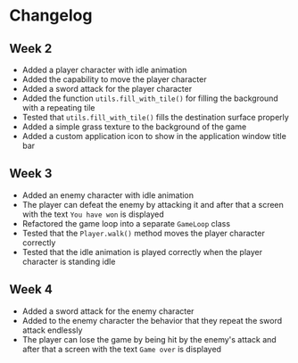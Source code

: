 # Changelog

## Week 2

- Added a player character with idle animation
- Added the capability to move the player character
- Added a sword attack for the player character
- Added the function `utils.fill_with_tile()` for filling the background with a repeating tile
- Tested that `utils.fill_with_tile()` fills the destination surface properly
- Added a simple grass texture to the background of the game
- Added a custom application icon to show in the application window title bar

## Week 3

- Added an enemy character with idle animation
- The player can defeat the enemy by attacking it and after that a screen with the text `You have won` is displayed
- Refactored the game loop into a separate `GameLoop` class
- Tested that the `Player.walk()` method moves the player character correctly
- Tested that the idle animation is played correctly when the player character is standing idle

## Week 4

- Added a sword attack for the enemy character
- Added to the enemy character the behavior that they repeat the sword attack endlessly
- The player can lose the game by being hit by the enemy's attack and after that a screen with the text `Game over` is displayed
